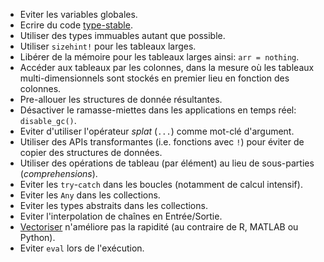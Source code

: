 - Eviter les variables globales.
- Ecrire du code
  [type-stable](https://www.johnmyleswhite.com/notebook/2013/12/06/writing-type-stable-code-in-julia).
- Utiliser des types immuables autant que possible.
- Utiliser `sizehint!` pour les tableaux larges.
- Libérer de la mémoire pour les tableaux larges ainsi: `arr = nothing`.
- Accéder aux tableaux par les colonnes, dans la mesure où les tableaux multi-dimensionnels sont stockés en premier lieu en fonction des colonnes.
- Pre-allouer les structures de donnée résultantes.
- Désactiver le ramasse-miettes dans les applications en temps réel: `disable_gc()`.
- Eviter d'utiliser l'opérateur *splat* (`...`) comme mot-clé d'argument.
- Utiliser des APIs transformantes (i.e. fonctions avec `!`) pour éviter de copier des structures de données.
- Utiliser des opérations de tableau (par élément) au lieu de sous-parties (*comprehensions*).
- Eviter les `try`-`catch` dans les boucles (notamment de calcul intensif).
- Eviter les `Any` dans les collections.
- Eviter les types abstraits dans les collections.
- Eviter l'interpolation de chaînes en Entrée/Sortie.
- [Vectoriser](https://www.johnmyleswhite.com/notebook/2013/12/22/the-relationship-between-vectorized-and-devectorized-code "https://www.johnmyleswhite.com/notebook/2013/12/22/the-relationship-between-vectorized-and-devectorized-code")
  n'améliore pas la rapidité (au contraire de R, MATLAB ou Python).
- Eviter `eval` lors de l'exécution.
